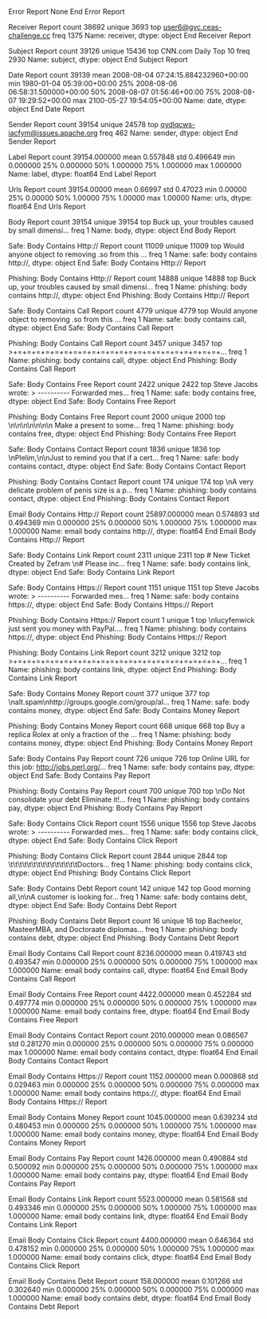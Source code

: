 Error Report
None
End Error Report

Receiver Report
count                           38692
unique                           3693
top       user6@gvc.ceas-challenge.cc
freq                             1375
Name: receiver, dtype: object
End Receiver Report

Subject Report
count                    39126
unique                   15436
top       CNN.com Daily Top 10
freq                      2930
Name: subject, dtype: object
End Subject Report

Date Report
count                                  39139
mean     2008-08-04 07:24:15.884232960+00:00
min                1980-01-04 05:39:00+00:00
25%         2008-08-06 06:58:31.500000+00:00
50%                2008-08-07 01:56:46+00:00
75%                2008-08-07 19:29:52+00:00
max                2100-05-27 19:54:05+00:00
Name: date, dtype: object
End Date Report

Sender Report
count                                 39154
unique                                24578
top       qydlqcws-iacfym@issues.apache.org
freq                                    462
Name: sender, dtype: object
End Sender Report

Label Report
count    39154.000000
mean         0.557848
std          0.496649
min          0.000000
25%          0.000000
50%          1.000000
75%          1.000000
max          1.000000
Name: label, dtype: float64
End Label Report

Urls Report
count    39154.00000
mean         0.66997
std          0.47023
min          0.00000
25%          0.00000
50%          1.00000
75%          1.00000
max          1.00000
Name: urls, dtype: float64
End Urls Report

Body Report
count                                                 39154
unique                                                39154
top       Buck up, your troubles caused by small dimensi...
freq                                                      1
Name: body, dtype: object
End Body Report

Safe: Body Contains Http:// Report
count                                                 11009
unique                                                11009
top       Would anyone object to removing .so from this ...
freq                                                      1
Name: safe: body contains http://, dtype: object
End Safe: Body Contains Http:// Report

Phishing: Body Contains Http:// Report
count                                                 14888
unique                                                14888
top       Buck up, your troubles caused by small dimensi...
freq                                                      1
Name: phishing: body contains http://, dtype: object
End Phishing: Body Contains Http:// Report

Safe: Body Contains Call Report
count                                                  4779
unique                                                 4779
top       Would anyone object to removing .so from this ...
freq                                                      1
Name: safe: body contains call, dtype: object
End Safe: Body Contains Call Report

Phishing: Body Contains Call Report
count                                                  3457
unique                                                 3457
top       >+=+=+=+=+=+=+=+=+=+=+=+=+=+=+=+=+=+=+=+=+=+=+...
freq                                                      1
Name: phishing: body contains call, dtype: object
End Phishing: Body Contains Call Report

Safe: Body Contains Free Report
count                                                  2422
unique                                                 2422
top       Steve Jacobs wrote: > ---------- Forwarded mes...
freq                                                      1
Name: safe: body contains free, dtype: object
End Safe: Body Contains Free Report

Phishing: Body Contains Free Report
count                                                  2000
unique                                                 2000
top       \n\n\n\n\n\n\n         Make  a present to some...
freq                                                      1
Name: phishing: body contains free, dtype: object
End Phishing: Body Contains Free Report

Safe: Body Contains Contact Report
count                                                  1836
unique                                                 1836
top       \nPlelim,\n\nJust to remind you that if a cert...
freq                                                      1
Name: safe: body contains contact, dtype: object
End Safe: Body Contains Contact Report

Phishing: Body Contains Contact Report
count                                                   174
unique                                                  174
top       \nA very delicate problem of penis size is a p...
freq                                                      1
Name: phishing: body contains contact, dtype: object
End Phishing: Body Contains Contact Report

Email Body Contains Http:// Report
count    25897.000000
mean         0.574893
std          0.494369
min          0.000000
25%          0.000000
50%          1.000000
75%          1.000000
max          1.000000
Name: email body contains http://, dtype: float64
End Email Body Contains Http:// Report

Safe: Body Contains Link Report
count                                                  2311
unique                                                 2311
top       # New Ticket Created by  Zefram \n# Please inc...
freq                                                      1
Name: safe: body contains link, dtype: object
End Safe: Body Contains Link Report

Safe: Body Contains Https:// Report
count                                                  1151
unique                                                 1151
top       Steve Jacobs wrote: > ---------- Forwarded mes...
freq                                                      1
Name: safe: body contains https://, dtype: object
End Safe: Body Contains Https:// Report

Phishing: Body Contains Https:// Report
count                                                     1
unique                                                    1
top       \nlucyfenwick just sent you money with PayPal....
freq                                                      1
Name: phishing: body contains https://, dtype: object
End Phishing: Body Contains Https:// Report

Phishing: Body Contains Link Report
count                                                  3212
unique                                                 3212
top       >+=+=+=+=+=+=+=+=+=+=+=+=+=+=+=+=+=+=+=+=+=+=+...
freq                                                      1
Name: phishing: body contains link, dtype: object
End Phishing: Body Contains Link Report

Safe: Body Contains Money Report
count                                                   377
unique                                                  377
top        \nalt.spam\nhttp://groups.google.com/group/al...
freq                                                      1
Name: safe: body contains money, dtype: object
End Safe: Body Contains Money Report

Phishing: Body Contains Money Report
count                                                   668
unique                                                  668
top       Buy a replica Rolex at only a fraction of the ...
freq                                                      1
Name: phishing: body contains money, dtype: object
End Phishing: Body Contains Money Report

Safe: Body Contains Pay Report
count                                                   726
unique                                                  726
top       Online URL for this job: http://jobs.perl.org/...
freq                                                      1
Name: safe: body contains pay, dtype: object
End Safe: Body Contains Pay Report

Phishing: Body Contains Pay Report
count                                                   700
unique                                                  700
top       \nDo Not consolidate your debt   Eliminate it!...
freq                                                      1
Name: phishing: body contains pay, dtype: object
End Phishing: Body Contains Pay Report

Safe: Body Contains Click Report
count                                                  1556
unique                                                 1556
top       Steve Jacobs wrote: > ---------- Forwarded mes...
freq                                                      1
Name: safe: body contains click, dtype: object
End Safe: Body Contains Click Report

Phishing: Body Contains Click Report
count                                                  2844
unique                                                 2844
top                \t\t\t\t\t\t\t\t\t\t\t\t\t\t\tDoctors...
freq                                                      1
Name: phishing: body contains click, dtype: object
End Phishing: Body Contains Click Report

Safe: Body Contains Debt Report
count                                                   142
unique                                                  142
top       Good morning all,\n\nA customer is looking for...
freq                                                      1
Name: safe: body contains debt, dtype: object
End Safe: Body Contains Debt Report

Phishing: Body Contains Debt Report
count                                                    16
unique                                                   16
top       Bacheelor, MasteerMBA, and Doctoraate diplomas...
freq                                                      1
Name: phishing: body contains debt, dtype: object
End Phishing: Body Contains Debt Report

Email Body Contains Call Report
count    8236.000000
mean        0.419743
std         0.493547
min         0.000000
25%         0.000000
50%         0.000000
75%         1.000000
max         1.000000
Name: email body contains call, dtype: float64
End Email Body Contains Call Report

Email Body Contains Free Report
count    4422.000000
mean        0.452284
std         0.497774
min         0.000000
25%         0.000000
50%         0.000000
75%         1.000000
max         1.000000
Name: email body contains free, dtype: float64
End Email Body Contains Free Report

Email Body Contains Contact Report
count    2010.000000
mean        0.086567
std         0.281270
min         0.000000
25%         0.000000
50%         0.000000
75%         0.000000
max         1.000000
Name: email body contains contact, dtype: float64
End Email Body Contains Contact Report

Email Body Contains Https:// Report
count    1152.000000
mean        0.000868
std         0.029463
min         0.000000
25%         0.000000
50%         0.000000
75%         0.000000
max         1.000000
Name: email body contains https://, dtype: float64
End Email Body Contains Https:// Report

Email Body Contains Money Report
count    1045.000000
mean        0.639234
std         0.480453
min         0.000000
25%         0.000000
50%         1.000000
75%         1.000000
max         1.000000
Name: email body contains money, dtype: float64
End Email Body Contains Money Report

Email Body Contains Pay Report
count    1426.000000
mean        0.490884
std         0.500092
min         0.000000
25%         0.000000
50%         0.000000
75%         1.000000
max         1.000000
Name: email body contains pay, dtype: float64
End Email Body Contains Pay Report

Email Body Contains Link Report
count    5523.000000
mean        0.581568
std         0.493346
min         0.000000
25%         0.000000
50%         1.000000
75%         1.000000
max         1.000000
Name: email body contains link, dtype: float64
End Email Body Contains Link Report

Email Body Contains Click Report
count    4400.000000
mean        0.646364
std         0.478152
min         0.000000
25%         0.000000
50%         1.000000
75%         1.000000
max         1.000000
Name: email body contains click, dtype: float64
End Email Body Contains Click Report

Email Body Contains Debt Report
count    158.000000
mean       0.101266
std        0.302640
min        0.000000
25%        0.000000
50%        0.000000
75%        0.000000
max        1.000000
Name: email body contains debt, dtype: float64
End Email Body Contains Debt Report

